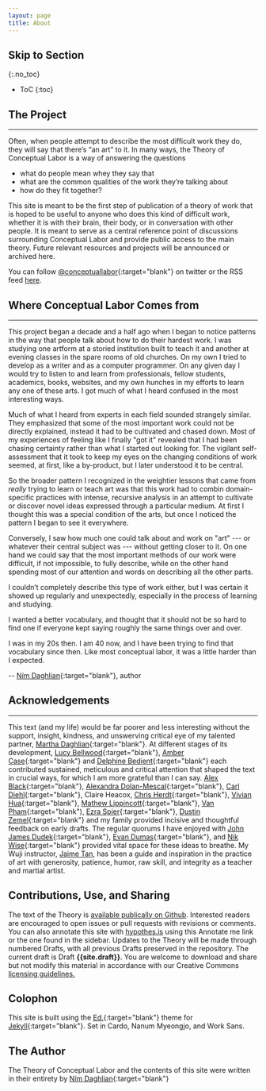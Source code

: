 ```yaml
---
layout: page
title: About
---
```


## Skip to Section
{:.no_toc}

* ToC
{:toc}


## The Project
---
Often, when people attempt to describe the most difficult work they do, they will say that there’s “an art” to it. In many ways, the Theory of Conceptual Labor is a way of answering the questions

 * what do people mean whey they say that
 * what are the common qualities of the work they’re talking about
 * how do they fit together?

This site is meant to be the first step of publication of a theory of work that is hoped to be useful to anyone who does this kind of difficult work, whether it is with their brain, their body, or in conversation with other people. It is meant to serve as a central reference point of discussions surrounding Conceptual Labor and provide public access to the main theory. Future relevant resources and projects will be announced or archived here.

You can follow [@conceptuallabor](https://twitter.com/conceptuallabor){:target="blank"} on twitter or the RSS feed [here](/atom.xml).

## Where Conceptual Labor Comes from

---

This project began a decade and a half ago when I began to notice patterns in the way that people talk about how to do their hardest work. I was studying one artform at a storied institution built to teach it and another at evening classes in the spare rooms of old churches. On my own I tried to develop as a writer and as a computer programmer. On any given day I would try to listen to and learn from  professionals, fellow students, academics, books, websites, and my own hunches in my efforts to learn any one of these arts. I got much of what I heard confused in the most interesting ways.

Much of what I heard from experts in each field sounded strangely similar. They emphasized that some of the most important work could not be directly explained, instead it had to be cultivated and chased down. Most of my experiences of feeling like I finally "got it" revealed that I had been chasing certainty rather than what I started out looking for. The vigilant self-assessment that it took to keep my eyes on the changing conditions of work seemed, at first, like a by-product, but I later understood it to be central.

So the broader pattern I recognized in the weightier lessons that came from *really* trying to learn or teach art was that this work had to combin domain-specific practices with intense, recursive analysis in an attempt to cultivate or discover novel ideas expressed through a particular medium. At first I thought this was a special condition of the arts, but once I noticed the pattern I began to see it everywhere.

Conversely, I saw how much one could talk about and work on "art" --- or whatever their central subject was --- without getting closer to it. On one hand we could say that the most important methods of our work were difficult, if not impossible, to fully describe, while on the other hand spending most of our attention and words on describing all the other parts.

I couldn’t completely describe this type of work either, but I was certain it showed up regularly and unexpectedly, especially in the process of learning and studying.

I wanted a better vocabulary, and thought that it should not be so hard to find one if everyone kept saying roughly the same things over and over.

I was in my 20s then. I am 40 now, and I have been trying to find that vocabulary since then. Like most conceptual labor, it was a little harder than I expected.

-- [Ním Daghlian](http://nimdaghlian.com){:target="blank"}, author

## Acknowledgements

---

This text (and my life) would be far poorer and less interesting without the support, insight, kindness, and unswerving critical eye of my talented partner, [Martha Daghlian](http://marthadaghlian.com){:target="blank"}. At different stages of its development, [Lucy Bellwood](https://lucybellwood.com){:target="blank"}, [Amber Case](http://caseorganic.com/){:target="blank"} and [Delphine Bedient](http://delphine.fail){:target="blank"} each contributed sustained, meticulous and critical attention that shaped the text in crucial ways, for which I am more grateful than I can say. [Alex Black](http://alexander.black){:target="blank"}, [Alexandra Dolan-Mescal](https://alexandradm.github.io/admart/){:target="blank"}, [Carl Diehl](https://www.electronicelsewhere.com){:target="blank"}, Claire Heacox, [Chris Herdt](https://osric.com/chris/){:target="blank"}, [Vivian Hua](http://vivianhua.com/){:target="blank"}, [Mathew Lippincott](https://www.headfullofair.com/){:target="blank"}, [Van Pham](http://arcada.xyz){:target="blank"), [Ezra Spier](https://ahhrrr.com/){:target="blank"}, [Dustin Zemel](https://www.dustinzemel.com/){:target="blank"} and my family provided incisive and thoughtful feedback on early drafts. The regular quorums I have enjoyed with [John James Dudek](http://funwithjohnjames.com/){:target="blank"}, [Evan Dumas](http://www.eedumas.com/){:target="blank"}, and [Nik Wise](http://nikolas.ws/){:target="blank"} provided vital space for these ideas to breathe. My Wuji instructor, [Jaime Tan](https://www.youtube.com/user/looooong/videos?view=0&sort=dd&shelf_id=0), has been a guide and inspiration in the practice of art with generosity, patience, humor, raw skill, and integrity as a teacher and martial artist.

## Contributions, Use, and Sharing

  <p>The text of the Theory is <a href="https://github.com/nimDaghlian/theory-of-conceptual-labor" target="_blank">available publically on Github</a>. Interested readers are encouraged to open issues or pull requests with revisions or comments. You can also annotate this site with <a href="https://hypothes.is/" target="_blank">hypothes.is</a> using this <span style='cursor:pointer;' onclick="javascript:var hypothesis = document.createElement('script'); hypothesis.setAttribute('src','https://hypothes.is/embed.js'); document.head.appendChild(hypothesis);"><a>Annotate me</a></span> link or the one found in the sidebar. Updates to the Theory will be made through numbered Drafts, with all previous Drafts preserved in the repository. The current draft is Draft <strong>{{site.draft}}</strong>. You are welcome to download and share but not modify this material in accordance with our Creative Commons <a href="{{ site.url }}/license-guidelines">licensing guidelines.</a></p>




##  Colophon

  This site is built using the [Ed.](https://elotroalex.github.io/ed/){:target="blank"} theme for [Jekyll](https://jekyllrb.com/){:target="blank"}. Set in Cardo, Nanum Myeongjo, and Work Sans.

## The Author

  The Theory of Conceptual Labor and the contents of this site were written in their entirety by [Ním Daghlian](http://wunnan.com){:target="blank"}
